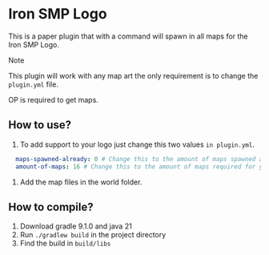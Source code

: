 # Iron SMP Logo

This is a paper plugin that with a command will spawn in all maps for the Iron SMP Logo.

> [!NOTE]
> This plugin will work with any map art the only requirement is to change the `plugin.yml` file.
>
> OP is required to get maps.

## How to use?

1. To add support to your logo just change this two values `in plugin.yml`.

  ```yml
    maps-spawned-already: 0 # Change this to the amount of maps spawned already by players and you.
    amount-of-maps: 16 # Change this to the amount of maps required for you're map logo.
  ```

1. Add the map files in the world folder.

## How to compile?

1. Download gradle 9.1.0 and java 21
2. Run `./gradlew build` in the project directory
3. Find the build in `build/libs`
